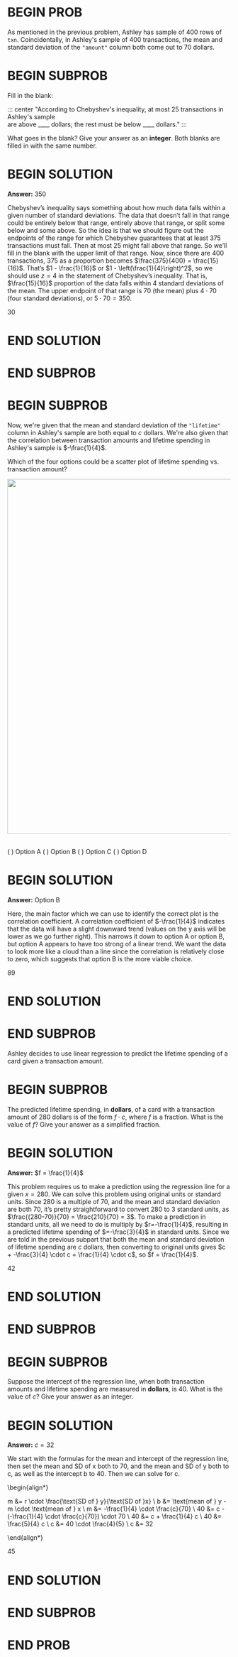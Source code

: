 # BEGIN PROB

As mentioned in the previous problem, Ashley has sample of 400 rows of
`txn`. Coincidentally, in Ashley's sample of 400 transactions, the mean
and standard deviation of the `"amount"` column both come out to 70
dollars.

# BEGIN SUBPROB

Fill in the blank:

::: center
"According to Chebyshev's inequality, at most 25 transactions in
Ashley's sample\
are above \_\_\_\_ dollars; the rest must be below \_\_\_\_ dollars.\"
:::

What goes in the blank? Give your answer as an **integer**. Both blanks
are filled in with the same number.

# BEGIN SOLUTION
**Answer:** 350

Chebyshev’s inequality says something about how much data falls within a given number of standard deviations. The data that doesn’t fall in that range could be entirely below that range, entirely above that range, or split some below and some above. So the idea is that we should figure out the endpoints of the range for which Chebyshev guarantees that at least 375 transactions must fall. Then at most 25 might fall above that range. So we’ll fill in the blank with the upper limit of that range. Now, since there are 400 transactions, 375 as a proportion becomes $\frac{375}{400} = \frac{15}{16}$. That’s $1 - \frac{1}{16}$ or $1 - \left(\frac{1}{4}\right)^2$, so we should use $z=4$ in the statement of Chebyshev’s inequality. That is, $\frac{15}{16}$ proportion of the data falls within 4 standard deviations of the mean. The upper endpoint of that range is $70$ (the mean) plus $4 \cdot 70$ (four standard deviations), or $5 \cdot 70 = 350$.

<average>30</average>

# END SOLUTION

# END SUBPROB


# BEGIN SUBPROB

Now, we're given that the mean and standard deviation of the
`"lifetime"` column in Ashley's sample are both equal to $c$ dollars.
We're also given that the correlation between transaction amounts and
lifetime spending in Ashley's sample is $-\frac{1}{4}$.

Which of the four options could be a scatter plot of lifetime spending
vs. transaction amount?

<center><img src='../assets/images/fa23-final/scatter-options.png' width=800></center>
<br>

( ) Option A
( ) Option B
( ) Option C
( ) Option D

# BEGIN SOLUTION
**Answer:** Option B

 Here, the main factor which we can use to identify the correct plot is the correlation coefficient. A correlation coefficient of $-\frac{1}{4}$ indicates that the data will have a slight downward trend (values on the y axis will be lower as we go further right). This narrows it down to option A or option B, but option A appears to have too strong of a linear trend. We want the data to look more like a cloud than a line since the correlation is relatively close to zero, which suggests that option B is the more viable choice. 

 <average>89</average>

# END SOLUTION

# END SUBPROB

Ashley decides to use linear regression to predict the lifetime spending
of a card given a transaction amount.

# BEGIN SUBPROB

The predicted lifetime spending, in **dollars**, of a card with a
transaction amount of 280 dollars is of the form $f \cdot c$, where $f$
is a fraction. What is the value of $f$? Give your answer as a
simplified fraction.

# BEGIN SOLUTION
**Answer:** $f = \frac{1}{4}$

This problem requires us to make a prediction using the regression line for a given $x = 280$. We can solve this problem using original units or standard units. Since 280 is a multiple of 70, and the mean and standard deviation are both 70, it’s pretty straightforward to convert 280 to 3 standard units, as $\frac{(280-70)}{70} = \frac{210}{70} = 3$. To make a prediction in standard units, all we need to do is multiply by $r=-\frac{1}{4}$, resulting in a predicted lifetime spending of $=-\frac{3}{4}$ in standard units. Since we are told in the previous subpart that both the mean and standard deviation of lifetime spending are $c$ dollars, then converting to original units gives $c + -\frac{3}{4} \cdot c = \frac{1}{4} \cdot c$, so $f = \frac{1}{4}$.

<average>42</average>


# END SOLUTION

# END SUBPROB

# BEGIN SUBPROB

Suppose the intercept of the regression line, when both transaction
amounts and lifetime spending are measured in **dollars**, is 40. What
is the value of $c$? Give your answer as an integer.

# BEGIN SOLUTION
**Answer:** $c = 32$

 We start with the formulas for the mean and intercept of the regression line, then set the mean and SD of x both to 70, and the mean and SD of y both to c, as well as the intercept b to 40. Then we can solve for c.

\begin{align*}

m &= r \cdot \frac{\text{SD of } y}{\text{SD of }x} \\
b &= \text{mean of } y - m \cdot \text{mean of } x \\
m &= -\frac{1}{4} \cdot \frac{c}{70} \\
40 &= c - (-\frac{1}{4} \cdot \frac{c}{70}) \cdot 70 \\
40 &= c + \frac{1}{4} c \\
40 &= \frac{5}{4} c \\
c &= 40 \cdot \frac{4}{5} \\
c &= 32

\end{align*}

<average>45</average>


# END SOLUTION

# END SUBPROB

# END PROB